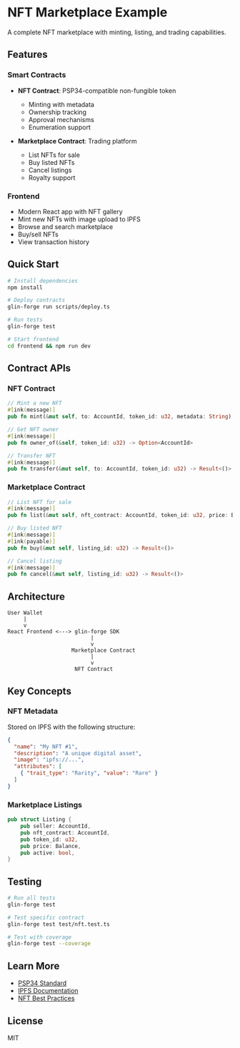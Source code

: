# NFT Marketplace Example

A complete NFT marketplace with minting, listing, and trading capabilities.

## Features

### Smart Contracts
- **NFT Contract**: PSP34-compatible non-fungible token
  - Minting with metadata
  - Ownership tracking
  - Approval mechanisms
  - Enumeration support

- **Marketplace Contract**: Trading platform
  - List NFTs for sale
  - Buy listed NFTs
  - Cancel listings
  - Royalty support

### Frontend
- Modern React app with NFT gallery
- Mint new NFTs with image upload to IPFS
- Browse and search marketplace
- Buy/sell NFTs
- View transaction history

## Quick Start

```bash
# Install dependencies
npm install

# Deploy contracts
glin-forge run scripts/deploy.ts

# Run tests
glin-forge test

# Start frontend
cd frontend && npm run dev
```

## Contract APIs

### NFT Contract

```rust
// Mint a new NFT
#[ink(message)]
pub fn mint(&mut self, to: AccountId, token_id: u32, metadata: String) -> Result<()>

// Get NFT owner
#[ink(message)]
pub fn owner_of(&self, token_id: u32) -> Option<AccountId>

// Transfer NFT
#[ink(message)]
pub fn transfer(&mut self, to: AccountId, token_id: u32) -> Result<()>
```

### Marketplace Contract

```rust
// List NFT for sale
#[ink(message)]
pub fn list(&mut self, nft_contract: AccountId, token_id: u32, price: Balance) -> Result<()>

// Buy listed NFT
#[ink(message)]
#[ink(payable)]
pub fn buy(&mut self, listing_id: u32) -> Result<()>

// Cancel listing
#[ink(message)]
pub fn cancel(&mut self, listing_id: u32) -> Result<()>
```

## Architecture

```
User Wallet
     |
     v
React Frontend <---> glin-forge SDK
                          |
                          v
                    Marketplace Contract
                          |
                          v
                     NFT Contract
```

## Key Concepts

### NFT Metadata
Stored on IPFS with the following structure:
```json
{
  "name": "My NFT #1",
  "description": "A unique digital asset",
  "image": "ipfs://...",
  "attributes": [
    { "trait_type": "Rarity", "value": "Rare" }
  ]
}
```

### Marketplace Listings
```rust
pub struct Listing {
    pub seller: AccountId,
    pub nft_contract: AccountId,
    pub token_id: u32,
    pub price: Balance,
    pub active: bool,
}
```

## Testing

```bash
# Run all tests
glin-forge test

# Test specific contract
glin-forge test test/nft.test.ts

# Test with coverage
glin-forge test --coverage
```

## Learn More

- [PSP34 Standard](https://github.com/w3f/PSPs/blob/master/PSPs/psp-34.md)
- [IPFS Documentation](https://docs.ipfs.io/)
- [NFT Best Practices](https://docs.glin.network/nfts)

## License

MIT
